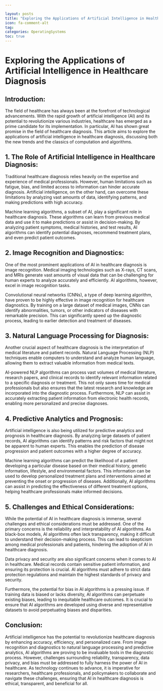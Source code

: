 ```yaml
---

layout: posts
title: "Exploring the Applications of Artificial Intelligence in Healthcare Diagnosis"
icon: fa-comment-alt
tag:      
categories: OperatingSystems
toc: true
---
```




# Exploring the Applications of Artificial Intelligence in Healthcare Diagnosis

## Introduction:

The field of healthcare has always been at the forefront of technological advancements. With the rapid growth of artificial intelligence (AI) and its potential to revolutionize various industries, healthcare has emerged as a prime candidate for its implementation. In particular, AI has shown great promise in the field of healthcare diagnosis. This article aims to explore the applications of artificial intelligence in healthcare diagnosis, discussing both the new trends and the classics of computation and algorithms.

## 1. The Role of Artificial Intelligence in Healthcare Diagnosis:

Traditional healthcare diagnosis relies heavily on the expertise and experience of medical professionals. However, human limitations such as fatigue, bias, and limited access to information can hinder accurate diagnosis. Artificial intelligence, on the other hand, can overcome these limitations by analyzing vast amounts of data, identifying patterns, and making predictions with high accuracy.

Machine learning algorithms, a subset of AI, play a significant role in healthcare diagnosis. These algorithms can learn from previous medical data and use it to make predictions or assist in decision-making. By analyzing patient symptoms, medical histories, and test results, AI algorithms can identify potential diagnoses, recommend treatment plans, and even predict patient outcomes.

## 2. Image Recognition and Diagnostics:

One of the most prominent applications of AI in healthcare diagnosis is image recognition. Medical imaging technologies such as X-rays, CT scans, and MRIs generate vast amounts of visual data that can be challenging for human experts to analyze accurately and efficiently. AI algorithms, however, excel in image recognition tasks.

Convolutional neural networks (CNNs), a type of deep learning algorithm, have proven to be highly effective in image recognition for healthcare diagnostics. By training on a large dataset of medical images, CNNs can identify abnormalities, tumors, or other indicators of diseases with remarkable precision. This can significantly speed up the diagnostic process, leading to earlier detection and treatment of diseases.

## 3. Natural Language Processing for Diagnosis:

Another crucial aspect of healthcare diagnosis is the interpretation of medical literature and patient records. Natural Language Processing (NLP) techniques enable computers to understand and analyze human language, allowing them to extract valuable information from medical texts.

AI-powered NLP algorithms can process vast volumes of medical literature, research papers, and clinical records to identify relevant information related to a specific diagnosis or treatment. This not only saves time for medical professionals but also ensures that the latest research and knowledge are incorporated into the diagnostic process. Furthermore, NLP can assist in accurately extracting patient information from electronic health records, enabling more personalized and precise diagnoses.

## 4. Predictive Analytics and Prognosis:

Artificial intelligence is also being utilized for predictive analytics and prognosis in healthcare diagnosis. By analyzing large datasets of patient records, AI algorithms can identify patterns and risk factors that might not be apparent to human experts. This enables the prediction of disease progression and patient outcomes with a higher degree of accuracy.

Machine learning algorithms can predict the likelihood of a patient developing a particular disease based on their medical history, genetic information, lifestyle, and environmental factors. This information can be used to develop personalized treatment plans and interventions aimed at preventing the onset or progression of diseases. Additionally, AI algorithms can assist in predicting the effectiveness of different treatment options, helping healthcare professionals make informed decisions.

## 5. Challenges and Ethical Considerations:

While the potential of AI in healthcare diagnosis is immense, several challenges and ethical considerations must be addressed. One of the primary concerns is the reliability and interpretability of AI algorithms. As black-box models, AI algorithms often lack transparency, making it difficult to understand their decision-making process. This can lead to skepticism among medical professionals and patients, hindering the adoption of AI in healthcare diagnosis.

Data privacy and security are also significant concerns when it comes to AI in healthcare. Medical records contain sensitive patient information, and ensuring its protection is crucial. AI algorithms must adhere to strict data protection regulations and maintain the highest standards of privacy and security.

Furthermore, the potential for bias in AI algorithms is a pressing issue. If training data is biased or lacks diversity, AI algorithms can perpetuate existing biases, leading to inequitable healthcare outcomes. It is crucial to ensure that AI algorithms are developed using diverse and representative datasets to avoid perpetuating biases and disparities.

## Conclusion:

Artificial intelligence has the potential to revolutionize healthcare diagnosis by enhancing accuracy, efficiency, and personalized care. From image recognition and diagnostics to natural language processing and predictive analytics, AI algorithms are proving to be invaluable tools in the diagnostic process. However, challenges surrounding reliability, transparency, data privacy, and bias must be addressed to fully harness the power of AI in healthcare. As technology continues to advance, it is imperative for researchers, healthcare professionals, and policymakers to collaborate and navigate these challenges, ensuring that AI in healthcare diagnosis is ethical, transparent, and beneficial for all.